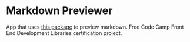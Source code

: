 # Markdown Previewer

App that uses [this package](https://marked.js.org/) to preview markdown. Free Code Camp Front End Development Libraries certification project.
